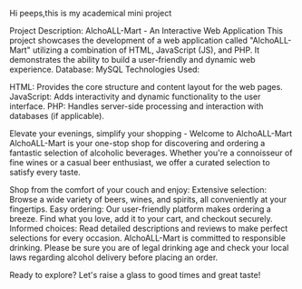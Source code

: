 Hi peeps,this is my academical mini project

Project Description: AlchoALL-Mart - An Interactive Web Application
This project showcases the development of a web application called "AlchoALL-Mart" utilizing a combination of HTML, JavaScript (JS), and PHP.
It demonstrates the ability to build a user-friendly and dynamic web experience.
Database: MySQL
Technologies Used:

HTML: Provides the core structure and content layout for the web pages.
JavaScript: Adds interactivity and dynamic functionality to the user interface.
PHP: Handles server-side processing and interaction with databases (if applicable).



Elevate your evenings, simplify your shopping - Welcome to AlchoALL-Mart
AlchoALL-Mart is your one-stop shop for discovering and ordering a fantastic selection of alcoholic beverages.
Whether you're a connoisseur of fine wines or a casual beer enthusiast, we offer a curated selection to satisfy every taste.

Shop from the comfort of your couch and enjoy:
Extensive selection: Browse a wide variety of beers, wines, and spirits, all conveniently at your fingertips.
Easy ordering: Our user-friendly platform makes ordering a breeze. Find what you love, add it to your cart, and checkout securely.
Informed choices: Read detailed descriptions and reviews to make perfect selections for every occasion.
AlchoALL-Mart is committed to responsible drinking. 
Please be sure you are of legal drinking age and check your local laws regarding alcohol delivery before placing an order.

Ready to explore? Let's raise a glass to good times and great taste!

